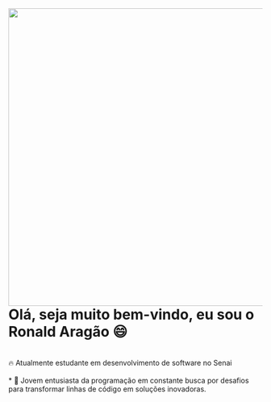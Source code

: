 <img align="right" height="590em" src="https://raw.githubusercontent.com/gist/AragaoRonald/b8fdb93208e610031f4fd2347de83180/raw/d8277dfa33db4577e21bb08c2cffc03f795c7af5/githubcard.svg"/>
<h1 align="left">Olá, seja muito bem-vindo, eu sou o Ronald Aragão 😄</h1><br>
 🔥 Atualmente estudante em desenvolvimento de software no Senai <br><br> 
* 🔭 Jovem entusiasta da programação em constante busca por desafios para transformar linhas de código em soluções inovadoras.
